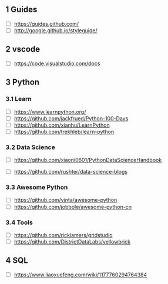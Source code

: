 ## 1 Guides

* [ ] https://guides.github.com/
* [ ] http://google.github.io/styleguide/

## 2 vscode

* [ ] https://code.visualstudio.com/docs

## 3 Python

### 3.1 Learn

* [ ] https://www.learnpython.org/
* [ ] https://github.com/jackfrued/Python-100-Days
* [ ] https://github.com/xianhu/LearnPython
* [ ] https://github.com/trekhleb/learn-python

### 3.2 Data Science

* [ ] https://github.com/xiaoni0601/PythonDataScienceHandbook
* [ ] https://github.com/rushter/data-science-blogs


### 3.3 Awesome Python

* [ ] https://github.com/vinta/awesome-python
* [ ] https://github.com/jobbole/awesome-python-cn

### 3.4 Tools

* [ ] https://github.com/ricklamers/gridstudio
* [ ] https://github.com/DistrictDataLabs/yellowbrick

## 4 SQL

* [ ] https://www.liaoxuefeng.com/wiki/1177760294764384


